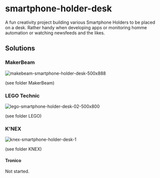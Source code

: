 # smartphone-holder-desk
A fun creativity project building various Smartphone Holders to be placed on a desk.
Rather handy when developing apps or monitoring homme automation or watching newsfeeds and the likes.

## Solutions

### MakerBeam
![makebeam-smartphone-holder-desk-500x888](https://user-images.githubusercontent.com/47274144/61792335-ce00ff80-ae1c-11e9-9a0f-62d1148669f3.png)

(see folder MakerBeam)

### LEGO Technic
![lego-smartphone-holder-desk-02-500x800](https://user-images.githubusercontent.com/47274144/61872374-6d88c580-aee3-11e9-8482-f445e54ec863.png)

(see folder LEGO)

### K'NEX
![knex-smartphone-holder-desk-1](https://user-images.githubusercontent.com/47274144/61871932-5eedde80-aee2-11e9-8193-1ebf88962f26.png)

(see folder KNEX)

#### Tronico
Not started.
